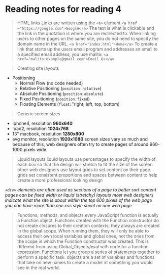 # Reading notes for reading 4

>HTML links
Links are written using the `<a>` element
`<a href ="https://google.com">Google</a>`
The text is what is clickable and the link in the quotation is where you are redirected to.
When linking users to other pages on the same site, you do not need to specify the domain name in the URL.
`<a href="index.html">Home</a>`
To create a link that starts up the users email program and addresses an email to a specified email address, you use malito:
`<a href="malito:example@gmail.com">Email Us</a>`

>Creating site layouts
- Positioning
  + Normal Flow (no code needed)
  + Relative Positioning (`position:relative`)
  + Absolute Positioning (`position:absolute`)
  + Fixed Positioning (`position:fixed`)
  + Floating Elements (`float:`"right, left, top, bottom)

>Generic screen sizes
- Iphone4, resolution **960x640**
- Ipad2, resolution **1024x768**
- 13" macbook, resolution **1280x800**
- avg monitor, resolution **1920x1080**
screen sizes vary so much and because of this, web designers often try to create pages of around 960-1000 pixels wide

>Liquid layouts
liquid layouts use percentages to specify the width of each box so that the design will stretch to fit the size of the screen
other web designers use layout grids to set content on their page. grids set consistent proportions and spaces between content to help create a more professional looking design

*`<div>` elements are often used as sections of a page to better sort content*
*pages can be fixed width or liquid (stretchy) layouts*
*most web designers indicate what the site is about within the top 600 pixels of the web page*
*you can have more than one css style sheet on one web page*

>Functions, methods, and objects
every JavaScript function is actually a Function object. Functions created with the Function constructor do not create closures to their creation contexts; they always are created in the global scope. When running them, they will only be able to access their own local variables and global ones, not the ones from the scope in which the Function constructor was created. This is different from using Global_Objects/eval with code for a function expression. Functions let you group a series of statements together to perform a specific task.
objects are a set of variables and functions that take on new names to create a model of something you would see in the real world.


